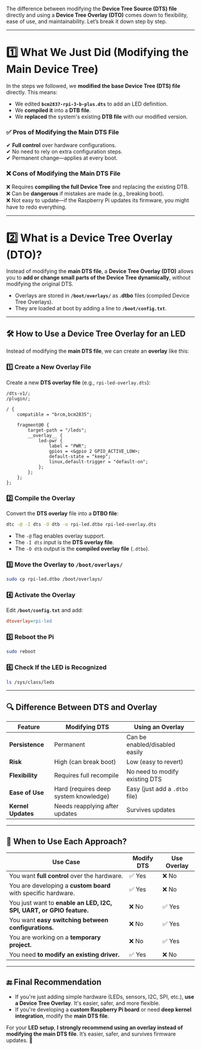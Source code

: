  The difference between modifying the **Device Tree Source (DTS) file** directly and using a **Device Tree Overlay (DTO)** comes down to flexibility, ease of use, and maintainability. Let’s break it down step by step.

---

# **1️⃣ What We Just Did (Modifying the Main Device Tree)**
In the steps we followed, we **modified the base Device Tree (DTS) file** directly. This means:
- We edited **`bcm2837-rpi-3-b-plus.dts`** to add an LED definition.
- We **compiled it** into a **DTB file**.
- We **replaced** the system's existing **DTB file** with our modified version.

### **✅ Pros of Modifying the Main DTS File**
✔ **Full control** over hardware configurations.  
✔ No need to rely on extra configuration steps.  
✔ Permanent change—applies at every boot.

### **❌ Cons of Modifying the Main DTS File**
❌ Requires **compiling the full Device Tree** and replacing the existing DTB.  
❌ Can be **dangerous** if mistakes are made (e.g., breaking boot).  
❌ Not easy to update—if the Raspberry Pi updates its firmware, you might have to redo everything.  

---

# **2️⃣ What is a Device Tree Overlay (DTO)?**
Instead of modifying the **main DTS file**, a **Device Tree Overlay (DTO)** allows you to **add or change small parts of the Device Tree dynamically**, without modifying the original DTS.

- Overlays are stored in **`/boot/overlays/`** as **.dtbo** files (compiled Device Tree Overlays).
- They are loaded at boot by adding a line to **`/boot/config.txt`**.

---

## **🛠️ How to Use a Device Tree Overlay for an LED**
Instead of modifying the **main DTS file**, we can create an **overlay** like this:

### **1️⃣ Create a New Overlay File**
Create a new **DTS overlay file** (e.g., `rpi-led-overlay.dts`):

```dts
/dts-v1/;
/plugin/;

/ {
    compatible = "brcm,bcm2835";

    fragment@0 {
        target-path = "/leds";
        __overlay__ {
            led-pwr {
                label = "PWR";
                gpios = <&gpio 2 GPIO_ACTIVE_LOW>;
                default-state = "keep";
                linux,default-trigger = "default-on";
            };
        };
    };
};
```

### **2️⃣ Compile the Overlay**
Convert the **DTS overlay** file into a **DTBO file**:

```sh
dtc -@ -I dts -O dtb -o rpi-led.dtbo rpi-led-overlay.dts
```

- The `-@` flag enables overlay support.
- The `-I dts` input is the **DTS overlay file**.
- The `-O dtb` output is the **compiled overlay file** (`.dtbo`).

### **3️⃣ Move the Overlay to `/boot/overlays/`**
```sh
sudo cp rpi-led.dtbo /boot/overlays/
```

### **4️⃣ Activate the Overlay**
Edit **`/boot/config.txt`** and add:

```ini
dtoverlay=rpi-led
```

### **5️⃣ Reboot the Pi**
```sh
sudo reboot
```

### **6️⃣ Check If the LED is Recognized**
```sh
ls /sys/class/leds
```

---

## **🔍 Difference Between DTS and Overlay**
| Feature | Modifying DTS | Using an Overlay |
|---------|--------------|-----------------|
| **Persistence** | Permanent | Can be enabled/disabled easily |
| **Risk** | High (can break boot) | Low (easy to revert) |
| **Flexibility** | Requires full recompile | No need to modify existing DTS |
| **Ease of Use** | Hard (requires deep system knowledge) | Easy (just add a `.dtbo` file) |
| **Kernel Updates** | Needs reapplying after updates | Survives updates |

---

## **🌟 When to Use Each Approach?**
| **Use Case** | **Modify DTS** | **Use Overlay** |
|--------------|--------------|---------------|
| You want **full control** over the hardware. | ✅ Yes | ❌ No |
| You are developing a **custom board** with specific hardware. | ✅ Yes | ❌ No |
| You just want to **enable an LED, I2C, SPI, UART, or GPIO feature.** | ❌ No | ✅ Yes |
| You want **easy switching between configurations.** | ❌ No | ✅ Yes |
| You are working on a **temporary project.** | ❌ No | ✅ Yes |
| You need **to modify an existing driver.** | ✅ Yes | ❌ No |

---

## **🔚 Final Recommendation**
- If you're just adding simple hardware (LEDs, sensors, I2C, SPI, etc.), **use a Device Tree Overlay**. It's easier, safer, and more flexible.
- If you're developing a **custom Raspberry Pi board** or need **deep kernel integration**, modify the **main DTS file**.

For your **LED setup**, **I strongly recommend using an overlay instead of modifying the main DTS file**. It’s easier, safer, and survives firmware updates. 🚀

